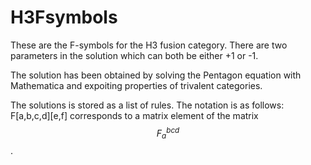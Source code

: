 # H3Fsymbols
These are the F-symbols for the H3 fusion category. There are two parameters in the solution which can both be either +1 or -1.

The solution has been obtained by solving the Pentagon equation with Mathematica and expoiting properties of trivalent categories.

The solutions is stored as a list of rules. The notation is as follows: F[a,b,c,d][e,f] corresponds to a matrix element of the matrix $$F_a^{bcd}$$.
